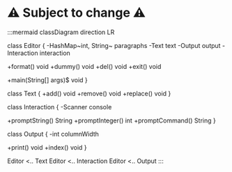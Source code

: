 # :warning: Subject to change :warning:

:::mermaid
classDiagram
direction LR

class Editor {
  -HashMap~int, String~ paragraphs
  -Text text
  -Output output
  -Interaction interaction

  +format() void
  +dummy() void
  +del() void
  +exit() void

  +main(String[] args)$ void
}

class Text {
  +add() void
  +remove() void
  +replace() void
}

class Interaction {
  -Scanner console

  +promptString() String
  +promptInteger() int
  +promptCommand() String
}

class Output {
  -int columnWidth

  +print() void
  +index() void
}

Editor <.. Text
Editor <.. Interaction
Editor <.. Output
:::
